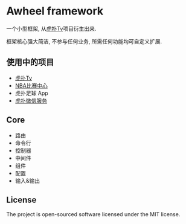 # Awheel framework

一个小型框架, 从[虎扑Tv](http://hupu.tv)项目衍生出来.

框架核心强大简洁, 不参与任何业务, 所需任何功能均可自定义扩展.

## 使用中的项目
- [虎扑Tv](http://hupu.tv)
- [NBA比赛中心](https://nba.hupu.com/games)
- 虎扑足球 App
- [虎扑微信服务](https://wechat.hupu.com)

## Core

- 路由
- 命令行
- 控制器
- 中间件
- 组件
- 配置
- 输入&输出

## License

The project is open-sourced software licensed under the MIT license.
